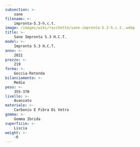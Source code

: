 ```yaml
---
subsection: >-
    sane
filename: >-
    impronta-5.3-h.c.t.
image: /images/wiki/racchette/sane-impronta-5.3-h.c.t..webp
title: >-
    Sane Impronta 5.3 H.C.T.
model: >-
    Impronta 5.3 H.C.T.
anno: >-
    2021
prezzo: >-
    219
forma: >-
    Goccia-Rotonda
bilanciamento: >-
    Medio
peso: >-
    355-370
livello: >-
    Avanzato
materiale: >-
    Carbonio E Fibra Di Vetro
gomma: >-
    Gomma Ibrida
superficie: >-
    Liscia
weight: >-
    -6
---
```

